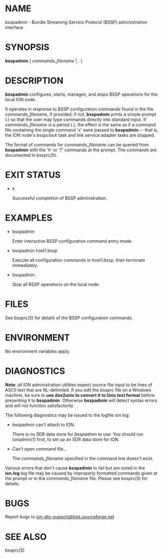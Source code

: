 # NAME

bsspadmin - Bundle Streaming Service Protocol (BSSP) administration interface

# SYNOPSIS

**bsspadmin** \[ _commands\_filename_ | . \]

# DESCRIPTION

**bsspadmin** configures, starts, manages, and stops BSSP operations for
the local ION node.

It operates in response to BSSP configuration commands found in the file
_commands\_filename_, if provided; if not, **bsspadmin** prints
a simple prompt (:) so that the user may type commands
directly into standard input.  If _commands\_filename_ is a period (.), the
effect is the same as if a command file containing the single command 'x'
were passed to **bsspadmin** -- that is, the ION node's _bsspclock_ task
and link service adapter tasks are stopped.

The format of commands for _commands\_filename_ can be queried from **bsspadmin**
with the 'h' or '?' commands at the prompt.  The commands are documented in
bssprc(5).

# EXIT STATUS

- `0`

    Successful completion of BSSP administration.

# EXAMPLES

- bsspadmin

    Enter interactive BSSP configuration command entry mode.

- bsspadmin host1.bssp

    Execute all configuration commands in _host1.bssp_, then terminate immediately.

- bsspadmin .

    Stop all BSSP operations on the local node.

# FILES

See bssprc(5) for details of the BSSP configuration commands.

# ENVIRONMENT

No environment variables apply.

# DIAGNOSTICS

**Note**: all ION administration utilities expect source file input to be
lines of ASCII text that are NL-delimited.  If you edit the bssprc file on
a Windows machine, be sure to **use dos2unix to convert it to Unix text format**
before presenting it to **bsspadmin**.  Otherwise **bsspadmin** will detect syntax
errors and will not function satisfactorily.

The following diagnostics may be issued to the logfile ion.log:

- bsspadmin can't attach to ION.

    There is no SDR data store for _bsspadmin_ to use.  You should run ionadmin(1)
    first, to set up an SDR data store for ION.

- Can't open command file...

    The _commands\_filename_ specified in the command line doesn't exist.

Various errors that don't cause **bsspadmin** to fail but are noted in the
**ion.log** log file may be caused by improperly formatted commands
given at the prompt or in the _commands\_filename_ file.
Please see bssprc(5) for details.

# BUGS

Report bugs to <ion-dtn-support@lists.sourceforge.net>

# SEE ALSO

bssprc(5)
